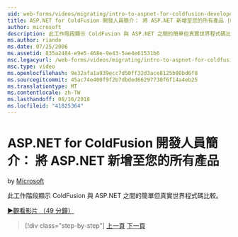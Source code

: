 ```yaml
---
uid: web-forms/videos/migrating/intro-to-aspnet-for-coldfusion-developers-adding-aspnet-to-your-repertoire
title: ASP.NET for ColdFusion 開發人員簡介： 將 ASP.NET 新增至您的所有產品 |Microsoft Docs
author: microsoft
description: 此工作階段顯示 ColdFusion 與 ASP.NET 之間的簡單但真實世界程式碼比較。
ms.author: riande
ms.date: 07/25/2006
ms.assetid: 835a2484-e9e5-468e-9e43-5ae4e61531b6
msc.legacyurl: /web-forms/videos/migrating/intro-to-aspnet-for-coldfusion-developers-adding-aspnet-to-your-repertoire
msc.type: video
ms.openlocfilehash: 9e32afa1a939ecc7d50ff32d3ace8125b80bd6f8
ms.sourcegitcommit: 45ac74e400f9f2b7dbded66297730f6f14a4eb25
ms.translationtype: MT
ms.contentlocale: zh-TW
ms.lasthandoff: 08/16/2018
ms.locfileid: "41825364"
---
```

<a name="intro-to-aspnet-for-coldfusion-developers-adding-aspnet-to-your-repertoire"></a>ASP.NET for ColdFusion 開發人員簡介： 將 ASP.NET 新增至您的所有產品
====================
by [Microsoft](https://github.com/microsoft)

此工作階段顯示 ColdFusion 與 ASP.NET 之間的簡單但真實世界程式碼比較。

[&#9654;觀看影片 （49 分鐘）](https://channel9.msdn.com/Blogs/ASP-NET-Site-Videos/intro-to-aspnet-for-coldfusion-developers-adding-aspnet-to-your-repertoire)

> [!div class="step-by-step"]
> [上一頁](intro-to-aspnet-for-jsp-developers-building-applications.md)
> [下一頁](introduction-to-aspnet-for-coldfusion-developers-building-an-aspnet-application.md)
